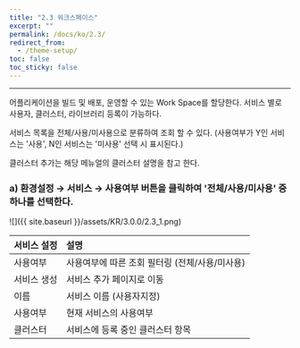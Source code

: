 ```yaml
---
title: "2.3 워크스페이스"
excerpt: ""
permalink: /docs/ko/2.3/
redirect_from:
  - /theme-setup/
toc: false
toc_sticky: false
---
```


---
어플리케이션을 빌드 및 배포, 운영할 수 있는 Work Space를 할당한다. 서비스 별로 사용자, 클러스터, 라이브러리 등록이 가능하다.

서비스 목록을 전체/사용/미사용으로 분류하여 조회 할 수 있다. \(사용여부가 Y인 서비스는 '사용', N인 서비스는 '미사용' 선택 시 표시된다.\)

클러스터 추가는 해당 메뉴얼의 클러스터 설명을 참고 한다.

### a\) 환경설정 → 서비스 →  사용여부 버튼을 클릭하여 '전체/사용/미사용' 중 하나를 선택한다.
![]({{ site.baseurl }}/assets/KR/3.0.0/2.3_1.png)

| **서비스 설정** | **설명** |
| :--- | :--- |
| 사용여부 | 사용여부에 따른 조회 필터링 (전체/사용/미사용\) |
| 서비스 생성 | 서비스 추가 페이지로 이동 |
| 이름 | 서비스 이름 \(사용자지정\) |
| 사용여부 | 현재 서비스의 사용여부 |
| 클러스터 | 서비스에 등록 중인 클러스터 항목 |
